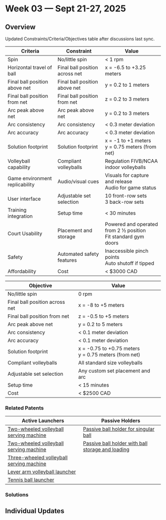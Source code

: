 # Week 03 — Sept 21-27, 2025

## Overview 

Updated Constraints/Criteria/Objectives table after discussions last sync.   

| Criteria                  | Constraint                        | Value                          |
|---------------------------|-----------------------------------|--------------------------------|
| Spin                      | No/little spin                    | < 1 rpm                        |
| Horizontal travel of ball | Final ball position across net    | x = -6.5 to +3.25 meters       |
| Final ball position above net | Final ball position above net | y = 0.2 to 1 meters            |
| Final ball position from net | Final ball position from net   | z = 0.2 to 3 meters            |
| Arc peak above net        | Arc peak above net                | y = 0.2 to 3 meters            |
| Arc consistency           | Arc consistency                   | < 0.3 meter deviation          |
| Arc accuracy              | Arc accuracy                      | < 0.3 meter deviation          |
| Solution footprint        | Solution footprint                | x = -1 to +1 meters<br>y = 0.75 meters (from net) |
| Volleyball capability | Compliant volleyballs | Regulation FIVB/NCAA indoor volleyballs |
| Game environment replicability | Audio/visual cues | Visuals for capture and release<br>Audio for game status |
| User interface | Adjustable set selection | 10 front-row sets<br>3 back-row sets|
| Training integration | Setup time | < 30 minutes|
| Court Usability | Placement and storage | Powered and operated from 2 ½ position<br>Fit standard gym doors |
| Safety | Automated safety features | Inaccessible pinch points<br>Auto shutoff if tipped |
| Affordability | Cost | < $3000 CAD |

| Objective                         | Value                          |
|-----------------------------------|--------------------------------|
| No/little spin                    | 0 rpm                          |
| Final ball position across net    | x = -8 to +5 meters             |
| Final ball position from net      | z = -0.5 to +5 meters           |
| Arc peak above net                | y = 0.2 to 5 meters            |
| Arc consistency                   | < 0.1 meter deviation          |
| Arc accuracy                      | < 0.1 meter deviation          |
| Solution footprint                | x = -0.75 to +0.75 meters<br>y = 0.75 meters (from net) |
| Compliant volleyballs | All standard size volleyballs |
| Adjustable set selection | Any custom set placement and arc |
| Setup time | < 15 minutes|
| Cost | < $2500 CAD |

### Related Patents
| Active Launchers | Passive Holders |
|------------------|-----------------|
| [Two-wheeled volleyball serving machine](https://patents.google.com/patent/US5964209A/en) | [Passive ball holder for singular ball](https://patents.google.com/patent/US3897950A/en) | 
| [Two-wheeled volleyball serving machine](https://patents.google.com/patent/US5964209A/en) | [Passive ball holder with ball storage and loading](https://patents.google.com/patent/US8371964B2/en) |
| [Three-wheeled volleyball serving machine](https://patents.google.com/patent/US9623313B1/en) |
| [Lever arm volleyball launcher](https://patents.google.com/patent/CN201470034U/en)           |
| [Tennis ball launcher](https://patentimages.storage.googleapis.com/db/ac/14/f978d6d223524c/EP3206483B1.pdf) |

### Solutions


## Individual Updates

<!-- ### **Austin**
* Reorganized Constraints/Criteria/Objectives

### **Grace**
* Reorganized Constraints/Criteria/Objectives
* Designed 

### **Kevin**
* Reorganized Constraints/Criteria/Objectives

### **Vincent**
* Find patents for passive volleyball hitter trainers and active volleyball launchers
* Reorganized Constraints/Criteria/Objectives
* Formed 1 linear actuator launching mechanism
    - Cradle on linear rails to hold the ball
    - Launched by pulley system driven by motors -->
